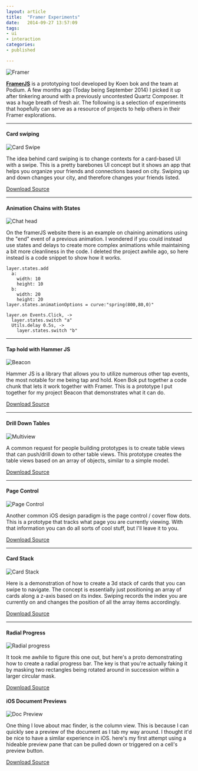 ```yaml
---
layout: article
title:  "Framer Experiments"
date:   2014-09-27 13:57:09
tags: 
- ui 
- interaction 
categories:
- published

---
```


![Framer]({{edchao.github.io}}/assets/img_framer.jpg)

<!--more-->

[**FramerJS**](http://framerjs.com) is a prototyping tool developed by Koen bok and the team at Podium.  A few months ago (Today being September 2014) I picked it up after tinkering around with a previously uncontested Quartz Composer.  It was a huge breath of fresh air.  The following is a selection of experiments that hopefully can serve as a resource of projects to help others in their Framer explorations.

---

#### Card swiping

![Card Swipe]({{edchao.github.io}}/assets/gif_cardfeed.gif)

The idea behind card swiping is to change contexts for a card-based UI with a swipe.  This is a pretty barebones UI concept but it shows an app that helps you organize your friends and connections based on city.  Swiping up and down changes your city, and therefore changes your friends listed.

[Download Source](https://dl.dropboxusercontent.com/u/1916165/edchao_cardfeed.framer.zip)

---

#### Animation Chains with States

![Chat head]({{edchao.github.io}}/assets/gif_chathead.gif)

On the framerJS website there is an example on chaining animations using the "end" event of a previous animation.  I wondered if you could instead use states and delays to create more complex animations while maintaining a bit more cleanliness in the code.  I deleted the project awhile ago, so here instead is a code snippet to show how it works.

	layer.states.add
	  a: 
	    width: 10
	    height: 10
	  b:
	    width: 20
	    height: 20
	layer.states.animationOptions = curve:"spring(800,80,0)"

	layer.on Events.Click, ->
	  layer.states.switch "a"
	  Utils.delay 0.5s, ->
	    layer.states.switch "b"


---

#### Tap hold with Hammer JS

![Beacon]({{edchao.github.io}}/assets/gif_beacon.gif)

Hammer JS is a library that allows you to utilize numerous other tap events, the most notable for me being tap and hold.  Koen Bok put together a code chunk that lets it work together with Framer.  This is a prototype I put together for my project Beacon that demonstrates what it can do. 

[Download Source](https://dl.dropboxusercontent.com/u/1916165/beacon_proto.zip)  

---

#### Drill Down Tables

![Multiview]({{edchao.github.io}}/assets/gif_multiview.gif)

A common request for people building prototypes is to create table views that can push/drill down to other table views.  This prototype creates the table views based on an array of objects, similar to a simple model.

[Download Source](https://dl.dropboxusercontent.com/u/1916165/edchao_multiview.framer.zip)

---

#### Page Control

![Page Control]({{edchao.github.io}}/assets/gif_cardtable.gif)

Another common iOS design paradigm is the page control / cover flow dots.  This is a prototype that tracks what page you are currently viewing.  With that information you can do all sorts of cool stuff, but I'll leave it to you. 

[Download Source](https://dl.dropboxusercontent.com/u/1916165/edchao_pagecontrol.framer.zip)


---

#### Card Stack

![Card Stack]({{edchao.github.io}}/assets/gif_cardstack.gif)

Here is a demonstration of how to create a 3d stack of cards that you can swipe to navigate.  The concept is essentially just positioning an array of cards along a z-axis based on its index.  Swiping records the index you are currently on and changes the position of all the array items accordingly. 

[Download Source](https://dl.dropboxusercontent.com/u/1916165/edchao_cardstack.framer.zip)

---

#### Radial Progress

![Radial progress]({{edchao.github.io}}/assets/gif_radial.gif)

It took me awhile to figure this one out, but here's a proto demonstrating how to create a radial progress bar.  The key is that you're actually faking it by masking two rectangles being rotated around in succession within a larger circular mask.  

[Download Source](https://dl.dropboxusercontent.com/u/1916165/edchao_radial_progress.framer.zip)


#### iOS Document Previews

![Doc Preview]({{edchao.github.io}}/assets/gif_docpreview.gif)

One thing I love about mac finder, is the column view. This is because I can quickly see a preview of the document as I tab my way around.  I thought it'd be nice to have a similar experience in iOS.  here's my first attempt using a hideable preview pane that can be pulled down or triggered on a cell's preview button.

[Download Source](https://dl.dropboxusercontent.com/u/1916165/edchao_docPreview.framer.zip)




